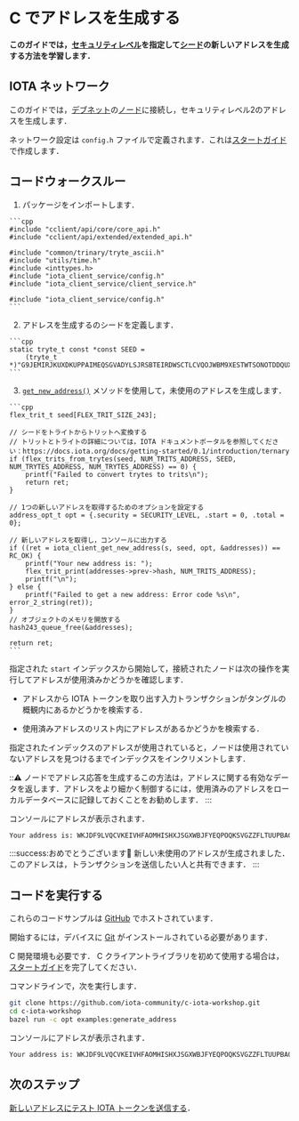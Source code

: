 # C でアドレスを生成する
<!-- # Generate an address in C -->

**このガイドでは，[セキュリティレベル](root://getting-started/0.1/clients/security-levels.md)を指定して[シード](root://getting-started/0.1/clients/seeds.md)の新しいアドレスを生成する方法を学習します．**
<!-- **In this guide, you learn how to generate a new address for a [seed](root://getting-started/0.1/clients/seeds.md) with a given [security level](root://getting-started/0.1/clients/security-levels.md).** -->

## IOTA ネットワーク
<!-- ## IOTA network -->

このガイドでは，[デブネット](root://getting-started/0.1/network/iota-networks.md#devnet)の[ノード](root://getting-started/0.1/network/nodes.md)に接続し，セキュリティレベル2のアドレスを生成します．
<!-- In this guide, we connect to a [node](root://getting-started/0.1/network/nodes.md) on the [Devnet](root://getting-started/0.1/network/iota-networks.md#devnet), and we generate an address with security level 2. -->

ネットワーク設定は `config.h` ファイルで定義されます．これは[スタートガイド](../../getting-started/c-quickstart.md)で作成します．
<!-- The network settings are defined in a `config.h` file, which we create in the [getting started guide](../../getting-started/c-quickstart.md). -->

## コードウォークスルー
<!-- ## Code walkthrough -->

1. パッケージをインポートします．
  <!-- 1. Import the packages -->

    ```cpp
    #include "cclient/api/core/core_api.h"
    #include "cclient/api/extended/extended_api.h"

    #include "common/trinary/tryte_ascii.h"
    #include "utils/time.h"
    #include <inttypes.h>
    #include "iota_client_service/config.h"
    #include "iota_client_service/client_service.h"

    #include "iota_client_service/config.h"
    ```

2. アドレスを生成するのシードを定義します．
  <!-- 2. Define a seed for which to generate an address -->

    ```cpp
    static tryte_t const *const SEED =
        (tryte_t *)"G9JEMIRJKUXDKUPPAIMEQSGVADYLSJRSBTEIRDWSCTLCVQOJWBM9XESTWTSONOTDDQUXMYCNVAKZWPPYW";
    ```

3. [`get_new_address()`](https://github.com/iotaledger/entangled/blob/develop/cclient/api/extended/get_new_address.h) メソッドを使用して，未使用のアドレスを生成します．
  <!-- 3. Use the [`get_new_address()`](https://github.com/iotaledger/entangled/blob/develop/cclient/api/extended/get_new_address.h) method to generate an unspent address -->

    ```cpp
    flex_trit_t seed[FLEX_TRIT_SIZE_243];

    // シードをトライトからトリットへ変換する
    // トリットとトライトの詳細については，IOTA ドキュメントポータルを参照してください：https://docs.iota.org/docs/getting-started/0.1/introduction/ternary
    if (flex_trits_from_trytes(seed, NUM_TRITS_ADDRESS, SEED, NUM_TRYTES_ADDRESS, NUM_TRYTES_ADDRESS) == 0) {
        printf("Failed to convert trytes to trits\n");
        return ret;
    }

    // 1つの新しいアドレスを取得するためのオプションを設定する
    address_opt_t opt = {.security = SECURITY_LEVEL, .start = 0, .total = 0};

    // 新しいアドレスを取得し，コンソールに出力する
    if ((ret = iota_client_get_new_address(s, seed, opt, &addresses)) == RC_OK) {
        printf("Your new address is: ");
        flex_trit_print(addresses->prev->hash, NUM_TRITS_ADDRESS);
        printf("\n");
    } else {
        printf("Failed to get a new address: Error code %s\n", error_2_string(ret));
    }
    // オブジェクトのメモリを開放する
    hash243_queue_free(&addresses);

    return ret;
    ```

指定された `start` インデックスから開始して，接続されたノードは次の操作を実行してアドレスが使用済みかどうかを確認します．
<!-- Starting from the given `start` index, the connected node checks if the address is spent by doing the following: -->

- アドレスから IOTA トークンを取り出す入力トランザクションがタングルの概観内にあるかどうかを検索する．
<!-- - Search its view of the Tangle for input transactions that withdraw from the address -->
- 使用済みアドレスのリスト内にアドレスがあるかどうかを検索する．
<!-- - Search for the address in the list of spent addresses -->

指定されたインデックスのアドレスが使用されていると，ノードは使用されていないアドレスを見つけるまでインデックスをインクリメントします．
<!-- If an address with the given index is spent, the index is incremented until the node finds one that isn't spent. -->

:::warning:
ノードでアドレス応答を生成するこの方法は，アドレスに関する有効なデータを返します．アドレスをより細かく制御するには，使用済みのアドレスをローカルデータベースに記録しておくことをお勧めします．
:::
<!-- :::warning: -->
<!-- This way of generating addresses replies on the node to return valid data about your addresses. To have more control over your addresses, we recommend keeping track of spent addresses in your own local database. -->
<!-- ::: -->

コンソールにアドレスが表示されます．
<!-- In the console, you should see an address. -->

```bash
Your address is: WKJDF9LVQCVKEIVHFAOMHISHXJSGXWBJFYEQPOQKSVGZZFLTUUPBACNQZTAKXR9TFVKBGYSNSPHRNKKHA
```

:::success:おめでとうございます:tada:
新しい未使用のアドレスが生成されました．このアドレスは，トランザクションを送信したい人と共有できます．
:::
<!-- :::success:Congratulations :tada: -->
<!-- You've just generated a new unspent address. You can share this address with anyone who wants to send you a transaction. -->
<!-- ::: -->

## コードを実行する
<!-- ## Run the code -->

これらのコードサンプルは [GitHub](https://github.com/JakeSCahill/c-iota-workshop) でホストされています．
<!-- These code samples are hosted on [GitHub](https://github.com/JakeSCahill/c-iota-workshop). -->

開始するには，デバイスに [Git](https://git-scm.com/book/en/v2/Getting-Started-Installing-Git) がインストールされている必要があります．
<!-- To get started you need [Git](https://git-scm.com/book/en/v2/Getting-Started-Installing-Git) installed on your device. -->

C 開発環境も必要です． C クライアントライブラリを初めて使用する場合は，[スタートガイド](../../getting-started/c-quickstart.md)を完了してください．
<!-- You also need a C development environment. If this is your first time using the C client library, complete our [getting started guide](../../getting-started/c-quickstart.md). -->

コマンドラインで，次を実行します．
<!-- In the command-line, do the following: -->

```bash
git clone https://github.com/iota-community/c-iota-workshop.git
cd c-iota-workshop
bazel run -c opt examples:generate_address
```

コンソールにアドレスが表示されます．
<!-- In the console, you should see an address. -->

```bash
Your address is: WKJDF9LVQCVKEIVHFAOMHISHXJSGXWBJFYEQPOQKSVGZZFLTUUPBACNQZTAKXR9TFVKBGYSNSPHRNKKHA
```

## 次のステップ
<!-- ## Next steps -->

[新しいアドレスにテスト IOTA トークンを送信する](../c/transfer-iota-tokens.md)．
<!-- [Send test IOTA tokens to your new address](../c/transfer-iota-tokens.md). -->
